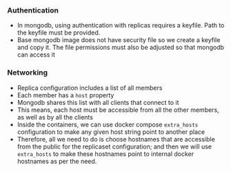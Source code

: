 ### Authentication
- In mongodb, using authentication with replicas requires a keyfile. Path to the keyfile must be provided.
- Base mongodb image does not have security file so we create a keyfile and copy it. The file permissions must also be adjusted so that mongodb can access it


### Networking
- Replica configuration includes a list of all members
- Each member has a `host` property
- Mongodb shares this list with all clients that connect to it
- This means, each host must be accessible from all the other members, as well as by all the clients
- Inside the containers, we can use docker compose `extra_hosts` configuration to make any given host string point to another place
- Therefore, all we need to do is choose hostnames that are accessible from the public for the replicaset configuration; and then we will use `extra_hosts` to make these hostnames point to internal docker hostnames as per the need. 